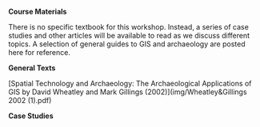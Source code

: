 **Course Materials**

There is no specific textbook for this workshop. Instead, a series of case studies and other articles will be available to read as we discuss different topics. A selection of general guides to GIS and archaeology are posted here for reference.

**General Texts**

[Spatial Technology and Archaeology: The Archaeological Applications of GIS by David Wheatley and Mark Gillings (2002)](img/Wheatley&Gillings 2002 (1).pdf)

**Case Studies**
